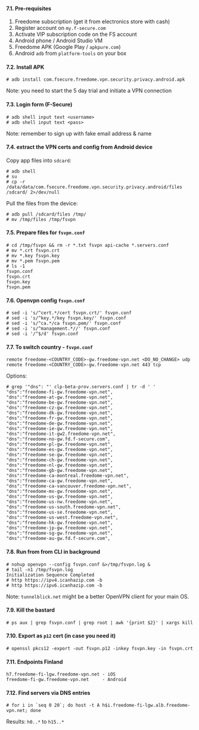 #### 7.1. Pre-requisites

1. Freedome subscription (get it from electronics store with cash)
2. Register account on `my.f-secure.com`
3. Activate VIP subscription code on the FS account
4. Android phone / Android Studio VM
5. Freedome APK (Google Play / `apkpure.com`)
6. Android `adb` from `platform-tools` on your box


#### 7.2. Install APK
```
# adb install com.fsecure.freedome.vpn.security.privacy.android.apk
```
Note: you need to start the 5 day trial and initiate a VPN connection


#### 7.3. Login form (F-Secure)
```
# adb shell input text <username>
# adb shell input text <pass>
```
Note: remember to sign up with fake email address & name


#### 7.4. extract the VPN certs and config from Android device

Copy app files into `sdcard`:
```
# adb shell
# su
# cp -r /data/data/com.fsecure.freedome.vpn.security.privacy.android/files /sdcard/ 2>/dev/null
```

Pull the files from the device:
```
# adb pull /sdcard/files /tmp/
# mv /tmp/files /tmp/fsvpn
```


#### 7.5. Prepare files for `fsvpn.conf`
```
# cd /tmp/fsvpn && rm -r *.txt fsvpn api-cache *.servers.conf
# mv *.crt fsvpn.crt
# mv *.key fsvpn.key
# mv *.pem fsvpn.pem
# ls -1
fsvpn.conf
fsvpn.crt
fsvpn.key
fsvpn.pem
```


#### 7.6. Openvpn config `fsvpn.conf`
```
# sed -i 's/^cert.*/cert fsvpn.crt/' fsvpn.conf
# sed -i 's/^key.*/key fsvpn.key/' fsvpn.conf
# sed -i 's/^ca.*/ca fsvpn.pem/' fsvpn.conf
# sed -i 's/^management.*//' fsvpn.conf
# sed -i '/^$/d' fsvpn.conf
```


#### 7.7. To switch country - `fsvpn.conf`
```
remote freedome-<COUNTRY_CODE>-gw.freedome-vpn.net <DO_NO_CHANGE> udp
remote freedome-<COUNTRY_CODE>-gw.freedome-vpn.net 443 tcp
```

Options:
```
# grep '"dns": "' clp-beta-prov.servers.conf | tr -d ' '
"dns":"freedome-fi-gw.freedome-vpn.net",
"dns":"freedome-at-gw.freedome-vpn.net",
"dns":"freedome-be-gw.freedome-vpn.net",
"dns":"freedome-cz-gw.freedome-vpn.net",
"dns":"freedome-dk-gw.freedome-vpn.net",
"dns":"freedome-fr-gw.freedome-vpn.net",
"dns":"freedome-de-gw.freedome-vpn.net",
"dns":"freedome-ie-gw.freedome-vpn.net",
"dns":"freedome-it-gw2.freedome-vpn.net",
"dns":"freedome-no-gw.fd.f-secure.com",
"dns":"freedome-pl-gw.freedome-vpn.net",
"dns":"freedome-es-gw.freedome-vpn.net",
"dns":"freedome-se-gw.freedome-vpn.net",
"dns":"freedome-ch-gw.freedome-vpn.net",
"dns":"freedome-nl-gw.freedome-vpn.net",
"dns":"freedome-gb-gw.freedome-vpn.net",
"dns":"freedome-ca-montreal.freedome-vpn.net",
"dns":"freedome-ca-gw.freedome-vpn.net",
"dns":"freedome-ca-vancouver.freedome-vpn.net",
"dns":"freedome-mx-gw.freedome-vpn.net",
"dns":"freedome-us-gw.freedome-vpn.net",
"dns":"freedome-us-nw.freedome-vpn.net",
"dns":"freedome-us-south.freedome-vpn.net",
"dns":"freedome-us-se.freedome-vpn.net",
"dns":"freedome-us-west.freedome-vpn.net",
"dns":"freedome-hk-gw.freedome-vpn.net",
"dns":"freedome-jp-gw.freedome-vpn.net",
"dns":"freedome-sg-gw.freedome-vpn.net",
"dns":"freedome-au-gw.fd.f-secure.com",
```


#### 7.8. Run from from CLI in background
```
# nohup openvpn --config fsvpn.conf &>/tmp/fsvpn.log &
# tail -n1 /tmp/fsvpn.log
Initialization Sequence Completed
# http https://ipv4.icanhazip.com -b
# http https://ipv6.icanhazip.com -b
```
Note: `tunnelblick.net` might be a better OpenVPN client for your main OS.


#### 7.9. Kill the bastard
```
# ps aux | grep fsvpn.conf | grep root | awk '{print $2}' | xargs kill
```


#### 7.10. Export as `p12` cert (in case you need it)
```
# openssl pkcs12 -export -out fsvpn.p12 -inkey fsvpn.key -in fsvpn.crt
```


#### 7.11. Endpoints Finland
```
h7.freedome-fi-lgw.freedome-vpn.net - iOS
freedome-fi-gw.freedome-vpn.net     - Android
```


#### 7.12. Find servers via DNS entries
```
# for i in `seq 0 20`; do host -t A h$i.freedome-fi-lgw.alb.freedome-vpn.net; done
```
Results: `h0..*` to `h15..*`
